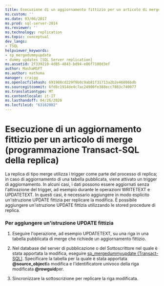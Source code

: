```yaml
---
title: Esecuzione di un aggiornamento fittizio per un articolo di merge (programmazione Transact-SQL della replica) | Microsoft Docs
ms.custom: ''
ms.date: 03/06/2017
ms.prod: sql-server-2014
ms.reviewer: ''
ms.technology: replication
ms.topic: conceptual
dev_langs:
- TSQL
helpviewer_keywords:
- sp_mergedummyupdate
- dummy updates [SQL Server replication]
ms.assetid: 2f339210-4d85-4843-bd94-e86f7100d3ef
author: MashaMSFT
ms.author: mathoma
manager: craigg
ms.openlocfilehash: 691988cd229f9b0c9ab81f31713a2b2e46806bdb
ms.sourcegitcommit: 6fd8c1914de4c7ac24900fe388ecc7883c740077
ms.translationtype: MT
ms.contentlocale: it-IT
ms.lasthandoff: 04/26/2020
ms.locfileid: "63162002"
---
```

# <a name="perform-a-dummy-update-for-a-merge-article-replication-transact-sql-programming"></a>Esecuzione di un aggiornamento fittizio per un articolo di merge (programmazione Transact-SQL della replica)
  La replica di tipo merge utilizza i trigger come parte del processo di replica; in caso di aggiornamento di una tabella pubblicata, viene attivato un trigger di aggiornamento. In alcuni casi, i dati possono essere aggiornati senza l'attivazione del trigger, ad esempio durante le operazioni WRITETEXT e UPDATETEXT. In questi casi, è necessario aggiungere in modo esplicito un'istruzione UPDATE fittizia per replicare la modifica. È possibile aggiungere un'istruzione UPDATE fittizia utilizzando le stored procedure di replica.  
  
### <a name="to-add-a-dummy-update-statement"></a>Per aggiungere un'istruzione UPDATE fittizia  
  
1.  Eseguire l'operazione, ad esempio UPDATETEXT, su una riga in una tabella pubblicata di merge che richiede un aggiornamento fittizio.  
  
2.  Nel database del server di pubblicazione o del Sottoscrittore nel quale è stata apportata la modifica, eseguire [sp_mergedummyupdate &#40;Transact-SQL&#41;](/sql/relational-databases/system-stored-procedures/sp-mergedummyupdate-transact-sql). Specificare la tabella per la quale è stata apportata **@source_object**la modifica e l'identificatore univoco della riga modificata **@rowguid**per.  
  
3.  Sincronizzare la sottoscrizione per replicare la riga modificata.  
  
  
